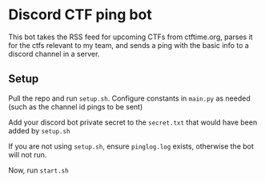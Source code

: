 # Discord CTF ping bot

This bot takes the RSS feed for upcoming CTFs from ctftime.org, parses it for the ctfs relevant to my team, and sends a ping with the basic info to a discord channel in a server.

## Setup

Pull the repo and run `setup.sh`. Configure constants in `main.py` as needed (such as the channel id pings to be sent)

Add your discord bot private secret to the `secret.txt` that would have been added by `setup.sh`

If you are not using `setup.sh`, ensure `pinglog.log` exists, otherwise the bot will not run.

Now, run `start.sh`